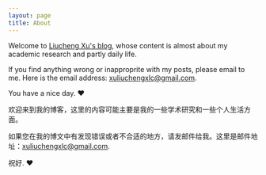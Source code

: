 ```yaml
---
layout: page
title: About
---
```


Welcome to [Liucheng Xu's blog](http://xuliuchengxlc.github.io), whose content is almost about my academic research and partly daily life.

If you find anything wrong or inapproprite with my posts, please email to me. Here is the email address: xuliuchengxlc@gmail.com.

You have a nice day. ♥

欢迎来到我的博客，这里的内容可能主要是我的一些学术研究和一些个人生活方面。

如果您在我的博文中有发现错误或者不合适的地方，请发邮件给我。这里是邮件地址：xuliuchengxlc@gmail.com.

祝好. ♥
